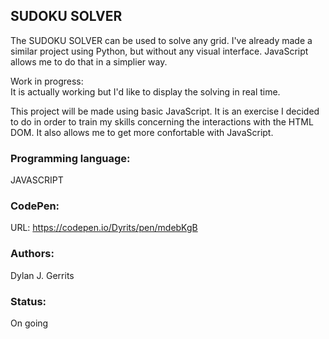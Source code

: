## SUDOKU SOLVER  
The SUDOKU SOLVER can be used to solve any grid. I've already made a similar project using Python, but without any visual interface. JavaScript allows me to do that in a simplier way. 

Work in progress:   
It is actually working but I'd like to display the solving in real time.  

This project will be made using basic JavaScript. It is an exercise I decided to do in order to train my skills concerning the interactions with the HTML DOM. It also allows me to get more confortable with JavaScript.  

### Programming language:
JAVASCRIPT

### CodePen:
URL: https://codepen.io/Dyrits/pen/mdebKgB

### Authors:  
Dylan J. Gerrits

### Status:  
On going